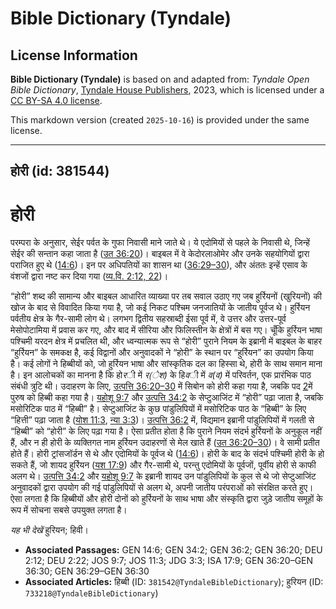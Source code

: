 # Bible Dictionary (Tyndale)

## License Information

**Bible Dictionary (Tyndale)** is based on and adapted from: _Tyndale Open Bible Dictionary_, [Tyndale House Publishers](https://tyndaleopenresources.com/), 2023, which is licensed under a [CC BY-SA 4.0 license](https://creativecommons.org/licenses/by-sa/4.0/legalcode.en).

This markdown version (created `2025-10-16`) is provided under the same license.



--------------------------------

## होरी (id: 381544)

होरी
====

परम्परा के अनुसार, सेईर पर्वत के गुफा निवासी माने जाते थे। ये एदोमियों से पहले के निवासी थे, जिन्हें सेईर की सन्तान कहा जाता है ([उत 36:20](https://ref.ly/Gen36:20))। बाइबल में वे केदोरलाओमेर और उनके सहयोगियों द्वारा पराजित हुए थे ([14:6](https://ref.ly/Gen14:6))। इन पर अधिपतियों का शासन था ([36:29–30](https://ref.ly/Gen36:29-Gen36:30)), और अंततः इन्हें एसाव के वंशजों द्वारा नष्ट कर दिया गया ([व्य.वि. 2:12, 22](https://ref.ly/Deut2:12,Deut2:22))।

“होरी” शब्द की सामान्य और बाइबल आधारित व्याख्या पर तब सवाल उठाए गए जब हुर्रियनों (खुरियनों) की खोज के बाद से विवादित किया गया है, जो कई निकट पश्चिम जनजातियों के जातीय पूर्वज थे। हुर्रियन पर्वतीय क्षेत्र के गैर\-सामी लोग थे। लगभग द्वितीय सहस्राब्दी ईसा पूर्व में, वे उत्तर और उत्तर\-पूर्व मेसोपोटामिया में प्रवास कर गए, और बाद में सीरिया और फिलिस्तीन के क्षेत्रों में बस गए। चूँकि हुर्रियन भाषा पश्चिमी यरदन क्षेत्र में प्रचलित थी, और ध्वन्यात्मक रूप से “होरी” पुराने नियम के इब्रानी में बाइबल के बाहर “हुर्रियन” के समकक्ष है, कई विद्वानों और अनुवादकों ने “होरी” के स्थान पर “हुर्रियन” का उपयोग किया है। कई लोगों ने हिब्बीयों को, जो हुर्रियन भाषा और सांस्कृतिक दल का हिस्सा थे, होरी के साथ समान माना है। इन आलोचकों का मानना है कि हो*र*ी में *र(ेश)* के हि*व*ी में *व(व)* में परिवर्तन, एक प्रारंभिक पाठ संबंधी त्रुटि थी। उदाहरण के लिए, [उत्पत्ति 36:20–30](https://ref.ly/Gen36:20-Gen36:30) में सिबोन को होरी कहा गया है, जबकि पद [2](https://ref.ly/Gen36:2)में पुरुष को हिब्बी कहा गया है। [यहोशू 9:7](https://ref.ly/Josh9:7) और [उत्पत्ति 34:2](https://ref.ly/Gen34:2) के सेप्टुआजिंट में “होरी” पढ़ा जाता है, जबकि मसोरिटिक पाठ में “हिब्बी” है। सेप्टुआजिंट के कुछ पांडुलिपियों में मसोरिटिक पाठ के “हिब्बी” के लिए “हित्ती” पढ़ा जाता है ([योश 11:3](https://ref.ly/Josh11:3), [न्या 3:3](https://ref.ly/Judg3:3))। [उत्पत्ति 36:2](https://ref.ly/Gen36:2) में, विद्यमान इब्रानी पांडुलिपियों में गलती से “हिब्बी” को “होरी” के लिए पढ़ा गया है। ऐसा प्रतीत होता है कि पुराने नियम संदर्भ हुर्रियनों के अनुकूल नहीं हैं, और न ही होरी के व्यक्तिगत नाम हुर्रियन उदाहरणों से मेल खाते हैं ([उत 36:20–30](https://ref.ly/Gen36:20-Gen36:30))। वे सामी प्रतीत होते हैं। होरी ट्रांसजॉर्डन से थे और एदोमियों के पूर्वज थे ([14:6](https://ref.ly/Gen14:6))। होरी के बाद के संदर्भ पश्चिमी होरी के हो सकते हैं, जो शायद हुर्रियन ([यश 17:9](https://ref.ly/Isa17:9)) और गैर\-सामी थे, परन्तु एदोमियों के पूर्वजों, पूर्वीय होरी से काफी अलग थे। [उत्पत्ति 34:2](https://ref.ly/Gen34:2) और [यहोशू 9:7](https://ref.ly/Josh9:7) के इब्रानी शायद उन पांडुलिपियों के कुल से थे जो सेप्टुआजिंट अनुवादकों द्वारा उपयोग की गई पांडुलिपियों से अलग थे, अपनी जातीय परंपराओं को संरक्षित करते हुए। ऐसा लगता है कि हिब्बीयों और होरी दोनों को हुर्रियनों के साथ भाषा और संस्कृति द्वारा जुड़े जातीय समूहों के रूप में सोचना सबसे उपयुक्त लगता है।

*यह भी देखें* हुरियन; हिवी।

* **Associated Passages:** GEN 14:6; GEN 34:2; GEN 36:2; GEN 36:20; DEU 2:12; DEU 2:22; JOS 9:7; JOS 11:3; JDG 3:3; ISA 17:9; GEN 36:20–GEN 36:30; GEN 36:29–GEN 36:30
* **Associated Articles:** हिब्बी (ID: `381542@TyndaleBibleDictionary`); हुरियन (ID: `733218@TyndaleBibleDictionary`)

